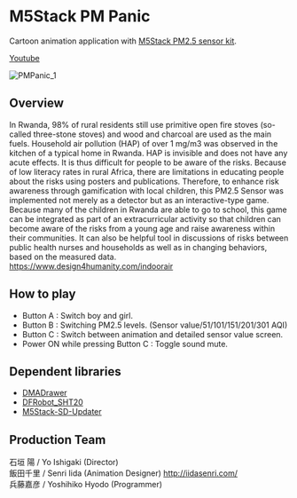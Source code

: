 # M5Stack PM Panic
Cartoon animation application with [M5Stack PM2.5 sensor kit](https://m5stack.com/products/pm-2-5-sensor-usb-power-sht20).<br>

[Youtube](https://youtu.be/hCJ9zm065gY)

![PMPanic_1](https://user-images.githubusercontent.com/46808493/77369428-f709d380-6da1-11ea-87dc-c7421c83a8b5.jpg)

## Overview

In Rwanda, 98% of rural residents still use primitive open fire stoves
(so-called three-stone stoves) and wood and charcoal are used as the
main fuels. Household air pollution (HAP) of over 1 mg/m3 was observed
in the kitchen of a typical home in Rwanda. HAP is invisible and does
not have any acute effects. It is thus difficult for people to be
aware of the risks. Because of low literacy rates in rural Africa,
there are limitations in educating people about the risks using
posters and publications. Therefore, to enhance risk awareness through
gamification with local children, this PM2.5 Sensor was implemented
not merely as a detector but as an interactive-type game. Because many
of the children in Rwanda are able to go to school, this game can be
integrated as part of an extracurricular activity so that children can
become aware of the risks from a young age and raise awareness within
their communities. It can also be helpful tool in discussions of risks
between public health nurses and households as well as in changing
behaviors, based on the measured data.<br>
https://www.design4humanity.com/indoorair

## How to play

- Button A : Switch boy and girl.
- Button B : Switching PM2.5 levels. (Sensor value/51/101/151/201/301 AQI)
- Button C : Switch between animation and detailed sensor value screen.
- Power ON while pressing Button C : Toggle sound mute.

## Dependent libraries
- [DMADrawer](https://github.com/lovyan03/M5Stack_LovyanToyBox/tree/master/LovyanToyBox/src)
- [DFRobot_SHT20](https://github.com/DFRobot/DFRobot_SHT20)
- [M5Stack-SD-Updater](https://github.com/tobozo/M5Stack-SD-Updater)

## Production Team
石垣 陽 / Yo Ishigaki (Director)<br>
飯田千里 / Senri Iida (Animation Designer) http://iidasenri.com/<br>
兵藤嘉彦 / Yoshihiko Hyodo (Programmer)
